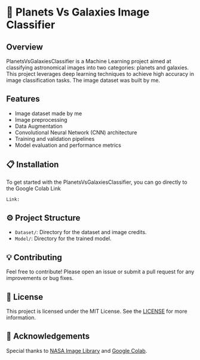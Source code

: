 # 🌠 Planets Vs Galaxies Image Classifier

## Overview
PlanetsVsGalaxiesClassifier is a Machine Learning project aimed at classifying astronomical images into two categories: planets and galaxies. This project leverages deep learning techniques to achieve high accuracy in image classification tasks. The image dataset was built by me.


## Features
- Image dataset made by me
- Image preprocessing
- Data Augmentation
- Convolutional Neural Network (CNN) architecture
- Training and validation pipelines
- Model evaluation and performance metrics


## 📋 Installation
To get started with the PlanetsVsGalaxiesClassifier, you can go directly to the Google Colab Link

```bash
Link: 
```


## ⚙ Project Structure
- `Dataset/`: Directory for the dataset and image credits.
- `Model/`: Directory for the trained model.


## 💡 Contributing
Feel free to contribute! Please open an issue or submit a pull request for any improvements or bug fixes.


## 📃 License
This project is licensed under the MIT License. See the [LICENSE](LICENSE) for more information.


## 💭 Acknowledgements
Special thanks to [NASA Image Library](https://images.nasa.gov/) and [Google Colab](https://colab.research.google.com/).
